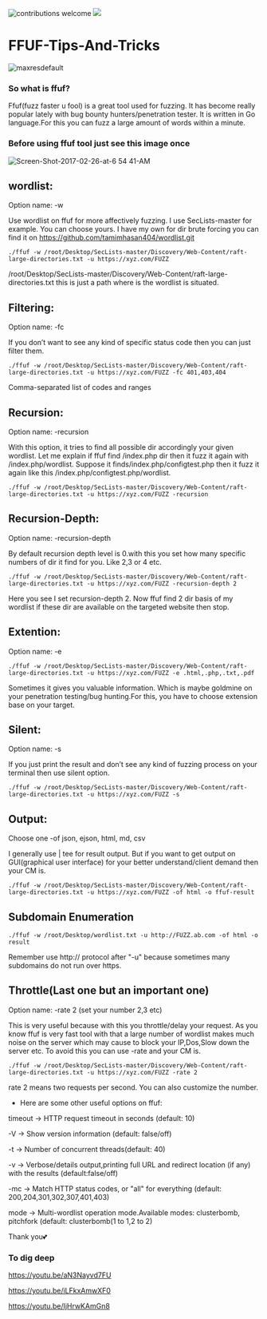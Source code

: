 ![contributions welcome](https://img.shields.io/badge/contributions-welcome-brightgreen.svg?style=flat) <a href="https://twitter.com/tamimhasan404">
    <img src="https://img.shields.io/badge/author-@tamimhasan404-orange.svg?style=square&logo=twitter">
  </a>

# FFUF-Tips-And-Tricks

![maxresdefault](https://user-images.githubusercontent.com/66991901/106985150-167bd600-6793-11eb-95ab-dfb5774192f0.jpg)


### So what is ffuf?

Ffuf(fuzz faster u fool) is a great tool used for fuzzing. It has become really popular lately with bug bounty hunters/penetration tester. It is written in Go language.For this you can fuzz a large amount of words within a minute.

### Before using ffuf tool just see this image once

![Screen-Shot-2017-02-26-at-6 54 41-AM](https://user-images.githubusercontent.com/66991901/106984127-2eeaf100-6791-11eb-8d98-da088f374a53.png)

## wordlist:

Option name: -w

Use wordlist on ffuf for more affectively fuzzing. I use SecLists-master for example. You can choose yours. I have my own for dir brute forcing you can find it on https://github.com/tamimhasan404/wordlist.git

```
./ffuf -w /root/Desktop/SecLists-master/Discovery/Web-Content/raft-large-directories.txt -u https://xyz.com/FUZZ
```

/root/Desktop/SecLists-master/Discovery/Web-Content/raft-large-directories.txt this is just a path where is the wordlist is situated.

## Filtering:


Option name: -fc

If you don’t want to see any kind of specific status code then you can just filter them.

```
./ffuf -w /root/Desktop/SecLists-master/Discovery/Web-Content/raft-large-directories.txt -u https://xyz.com/FUZZ -fc 401,403,404
```
Comma-separated list of codes and ranges


## Recursion:

Option name: -recursion

With this option, it tries to find all possible dir accordingly your given wordlist. Let me explain if ffuf find /index.php dir then it fuzz it again with /index.php/wordlist. 
Suppose it finds/index.php/configtest.php then it fuzz it again like this /index.php/configtest.php/wordlist.

```
./ffuf -w /root/Desktop/SecLists-master/Discovery/Web-Content/raft-large-directories.txt -u https://xyz.com/FUZZ -recursion
```

## Recursion-Depth:

Option name: -recursion-depth

By default recursion depth level is 0.with this you set how many specific numbers of dir it find for you. Like 2,3 or 4 etc.

```
./ffuf -w /root/Desktop/SecLists-master/Discovery/Web-Content/raft-large-directories.txt -u https://xyz.com/FUZZ -recursion-depth 2
```
Here you see I set recursion-depth 2. Now ffuf find 2 dir basis of my wordlist if these dir are available on the targeted website then stop.


## Extention:

Option name: -e

```
./ffuf -w /root/Desktop/SecLists-master/Discovery/Web-Content/raft-large-directories.txt -u https://xyz.com/FUZZ -e .html,.php,.txt,.pdf
```
Sometimes it gives you valuable information. Which is maybe goldmine on your penetration testing/bug hunting.For this, you have to choose extension base on your target.


## Silent:

Option name: -s

If you just print the result and don’t see any kind of fuzzing process on your terminal then use silent option.

```
./ffuf -w /root/Desktop/SecLists-master/Discovery/Web-Content/raft-large-directories.txt -u https://xyz.com/FUZZ -s
```

## Output:

Choose one -of json, ejson, html, md, csv

I generally use | tee for result output. But if you want to get output on GUI(graphical user interface) for your better understand/client demand then your CM is.

```
./ffuf -w /root/Desktop/SecLists-master/Discovery/Web-Content/raft-large-directories.txt -u https://xyz.com/FUZZ -of html -o ffuf-result
```

## Subdomain Enumeration

```
./ffuf -w /root/Desktop/wordlist.txt -u http://FUZZ.ab.com -of html -o result
```
Remember use http:// protocol after "-u" because sometimes many subdomains do not run over https.

## Throttle(Last one but an important one)

Option name: -rate 2 (set your number 2,3 etc)

This is very useful because with this you throttle/delay your request. As you know ffuf is very fast tool with that a large number of wordlist makes much noise on the server which may cause to block your IP,Dos,Slow down the server etc. To avoid this you can use -rate and your CM is.

```
./ffuf -w /root/Desktop/SecLists-master/Discovery/Web-Content/raft-large-directories.txt -u https://xyz.com/FUZZ -rate 2
```
rate 2 means two requests per second. You can also customize the number.

- Here are some other useful options on ffuf:

timeout → HTTP request timeout in seconds (default: 10)

-V → Show version information (default: false/off)

-t → Number of concurrent threads(default: 40)

-v → Verbose/details output,printing full URL and redirect location (if any) with the results (default:false/off)

-mc → Match HTTP status codes, or "all" for everything (default: 200,204,301,302,307,401,403)

mode → Multi-wordlist operation mode.Available modes: clusterbomb, pitchfork (default: clusterbomb(1 to 1,2 to 2)

Thank you💕 

### To dig deep

https://youtu.be/aN3Nayvd7FU     
                                  
https://youtu.be/iLFkxAmwXF0
                                 
https://youtu.be/IjHrwKAmGn8     



